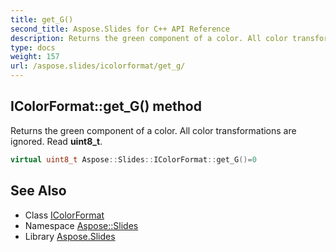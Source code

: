 ```yaml
---
title: get_G()
second_title: Aspose.Slides for C++ API Reference
description: Returns the green component of a color. All color transformations are ignored. Read uint8_t.
type: docs
weight: 157
url: /aspose.slides/icolorformat/get_g/
---
```

## IColorFormat::get_G() method


Returns the green component of a color. All color transformations are ignored. Read **uint8_t**.

```cpp
virtual uint8_t Aspose::Slides::IColorFormat::get_G()=0
```

## See Also

* Class [IColorFormat](../)
* Namespace [Aspose::Slides](../../)
* Library [Aspose.Slides](../../../)